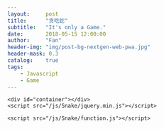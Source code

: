 ```yaml
---
layout:     post
title:      "贪吃蛇"
subtitle:   "It's only a Game."
date:       2018-05-15 12:00:00
author:     "Fan"
header-img: "img/post-bg-nextgen-web-pwa.jpg"
header-mask: 0.3
catalog:    true
tags:
    - Javascript
    - Game
---
```


<!--<!doctype html>
<html lang="zh-cn">
<head>
	<meta charset="UTF-8">
	<title>Javascript Snake</title>
	<link rel="stylesheet" type="text/css" href="/js/Snake/style.css" />
</head>-->
<!--<body>-->
	<div id="container"></div>
	<script src="/js/Snake/jquery.min.js"></script>
  <script src="/js/Snake/jquery.cookie.js"></script>
	<script src="/js/Snake/function.js"></script>
<!--</body>
</html>-->
